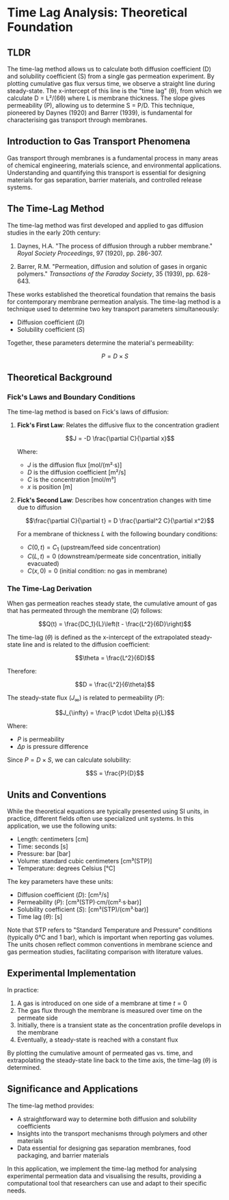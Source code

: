 # Time Lag Analysis: Theoretical Foundation

## TLDR
The time-lag method allows us to calculate both diffusion coefficient (D) and solubility coefficient (S) from a single gas permeation experiment. By plotting cumulative gas flux versus time, we observe a straight line during steady-state. The x-intercept of this line is the "time lag" (θ), from which we calculate D = L²/(6θ) where L is membrane thickness. The slope gives permeability (P), allowing us to determine S = P/D. This technique, pioneered by Daynes (1920) and Barrer (1939), is fundamental for characterising gas transport through membranes.

## Introduction to Gas Transport Phenomena

Gas transport through membranes is a fundamental process in many areas of chemical engineering, materials science, and environmental applications. Understanding and quantifying this transport is essential for designing materials for gas separation, barrier materials, and controlled release systems.

## The Time-Lag Method

The time-lag method was first developed and applied to gas diffusion studies in the early 20th century:

1. Daynes, H.A. "The process of diffusion through a rubber membrane." *Royal Society Proceedings*, 97 (1920), pp. 286-307.

2. Barrer, R.M. "Permeation, diffusion and solution of gases in organic polymers." *Transactions of the Faraday Society*, 35 (1939), pp. 628-643.

These works established the theoretical foundation that remains the basis for contemporary membrane permeation analysis.
The time-lag method is a technique used to determine two key transport parameters simultaneously:
- Diffusion coefficient ($D$)
- Solubility coefficient ($S$)

Together, these parameters determine the material's permeability:

$$P = D \times S$$

## Theoretical Background

### Fick's Laws and Boundary Conditions

The time-lag method is based on Fick's laws of diffusion:

1. **Fick's First Law**: Relates the diffusive flux to the concentration gradient
   
   $$J = -D \frac{\partial C}{\partial x}$$

   Where:
   - $J$ is the diffusion flux [mol/(m²·s)]
   - $D$ is the diffusion coefficient [m²/s]
   - $C$ is the concentration [mol/m³]
   - $x$ is position [m]

2. **Fick's Second Law**: Describes how concentration changes with time due to diffusion

   $$\frac{\partial C}{\partial t} = D \frac{\partial^2 C}{\partial x^2}$$

   For a membrane of thickness $L$ with the following boundary conditions:
   - $C(0,t) = C_1$ (upstream/feed side concentration)
   - $C(L,t) = 0$ (downstream/permeate side concentration, initially evacuated)
   - $C(x,0) = 0$ (initial condition: no gas in membrane)

### The Time-Lag Derivation

When gas permeation reaches steady state, the cumulative amount of gas that has permeated through the membrane ($Q$) follows:

$$Q(t) = \frac{DC_1}{L}\left(t - \frac{L^2}{6D}\right)$$

The time-lag ($\theta$) is defined as the x-intercept of the extrapolated steady-state line and is related to the diffusion coefficient:

$$\theta = \frac{L^2}{6D}$$

Therefore:

$$D = \frac{L^2}{6\theta}$$

The steady-state flux ($J_{\infty}$) is related to permeability ($P$):

$$J_{\infty} = \frac{P \cdot \Delta p}{L}$$

Where:
- $P$ is permeability
- $\Delta p$ is pressure difference

Since $P = D \times S$, we can calculate solubility:

$$S = \frac{P}{D}$$

## Units and Conventions

While the theoretical equations are typically presented using SI units, in practice, different fields often use specialized unit systems. In this application, we use the following units:

- Length: centimeters [cm]
- Time: seconds [s]
- Pressure: bar [bar]
- Volume: standard cubic centimeters [cm³(STP)]
- Temperature: degrees Celsius [°C]

The key parameters have these units:
- Diffusion coefficient ($D$): [cm²/s]
- Permeability ($P$): [cm³(STP)·cm/(cm²·s·bar)]
- Solubility coefficient ($S$): [cm³(STP)/(cm³·bar)]
- Time lag ($\theta$): [s]

Note that STP refers to "Standard Temperature and Pressure" conditions (typically 0°C and 1 bar), which is important when reporting gas volumes. The units chosen reflect common conventions in membrane science and gas permeation studies, facilitating comparison with literature values.

## Experimental Implementation

In practice:
1. A gas is introduced on one side of a membrane at time $t=0$
2. The gas flux through the membrane is measured over time on the permeate side
3. Initially, there is a transient state as the concentration profile develops in the membrane
4. Eventually, a steady-state is reached with a constant flux

By plotting the cumulative amount of permeated gas vs. time, and extrapolating the steady-state line back to the time axis, the time-lag ($\theta$) is determined.

## Significance and Applications

The time-lag method provides:
- A straightforward way to determine both diffusion and solubility coefficients
- Insights into the transport mechanisms through polymers and other materials
- Data essential for designing gas separation membranes, food packaging, and barrier materials

In this application, we implement the time-lag method for analysing experimental permeation data and visualising the results, providing a computational tool that researchers can use and adapt to their specific needs.
